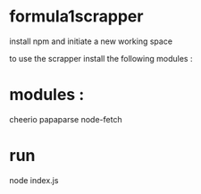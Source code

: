 # formula1scrapper
install npm and initiate a new working space 

to use the scrapper install the following modules :

# modules :

cheerio 
papaparse
node-fetch 

# run 

node index.js